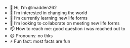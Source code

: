 - 👋 Hi, I’m @madden262
- 👀 I’m interested in changing the world
- 🌱 I’m currently learning new life forms
- 💞️ I’m looking to collaborate on meeting new life forms
- 📫 How to reach me: good question i was reached out to
- 😄 Pronouns: no thks
- ⚡ Fun fact: most facts are fun

<!---i like humor and i love aliens. i would like to move around earth very easy  and without money
madden262/madden262 is a ✨ special ✨ repository because its `README.md` (this file) appears on your GitHub profile.
You can click the Preview link to take a look at your changes.
--->
